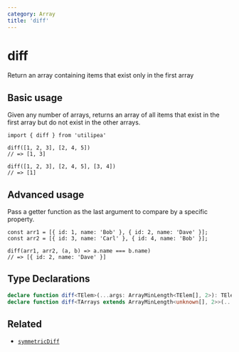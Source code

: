 ```yaml
---
category: Array
title: 'diff'
---
```


# diff

Return an array containing items that exist only in the first array

## Basic usage

Given any number of arrays, returns an array of all items that exist in the first array but do not exist in the other arrays.

```ts{3,6}
import { diff } from 'utilipea'

diff([1, 2, 3], [2, 4, 5])
// => [1, 3]

diff([1, 2, 3], [2, 4, 5], [3, 4])
// => [1]
```

## Advanced usage

Pass a getter function as the last argument to compare by a specific property.

```ts{4}
const arr1 = [{ id: 1, name: 'Bob' }, { id: 2, name: 'Dave' }];
const arr2 = [{ id: 3, name: 'Carl' }, { id: 4, name: 'Bob' }];

diff(arr1, arr2, (a, b) => a.name === b.name)
// => [{ id: 2, name: 'Dave' }]
```

## Type Declarations

```ts
declare function diff<TElem>(...args: ArrayMinLength<TElem[], 2>): TElem[];
declare function diff<TArrays extends ArrayMinLength<unknown[], 2>>(...args: [...TArrays, CompareFunction<TArrays>]): TArrays[0];
```

## Related

* [`symmetricDiff`](/array/symmetric-diff)
